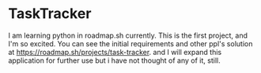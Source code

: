 # TaskTracker
I am learning python in roadmap.sh currently. This is the first project, and I'm so excited.
You can see the initial requirements and other ppl's solution at https://roadmap.sh/projects/task-tracker.
and I will expand this application for further use but i have not thought of any of it, still.
